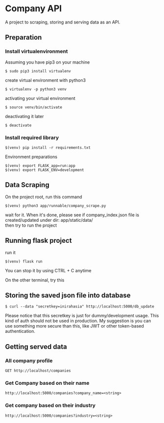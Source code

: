 # Company API
A project to scraping, storing and serving data as an API.

## Preparation    
### Install virtualenvironment
Assuming you have pip3 on your machine  
```
$ sudo pip3 install virtualenv 
```
create virtual environment with python3  
```
$ virtualenv -p python3 venv
```
activating your virtual environment
```
$ source venv/bin/activate
```
deactivating it later
```
$ deactivate
```

### Install required library  
```
$(venv) pip install -r requirements.txt  
```
Environment preparations  
```
$(venv) export FLASK_app=run:app  
$(venv) export FLASK_ENV=development
```

## Data Scraping  
On the project root, run this command  
```
$(venv) python3 app/runnable/company_scrape.py
```
wait for it. When it's done, please see if company_index.json file is created/updated under dir: app/static/data/  
then try to run the project


## Running flask project

run it
```
$(venv) flask run
```
You can stop it by using  CTRL + C  anytime

On the other terminal, try this
## Storing the saved json file into database
```
$ curl --data "secretkey=inirahasia" http://localhost:5000/db_update
```
Please notice that this secretkey is just for dummy/development usage. This kind of auth should not be used in production. My suggestion is you can use something more secure than this, like JWT or other token-based authentication.

## Getting served data  
### All company profile  
```
GET http://localhost/companies  
```
### Get Company based on their name  
```
http://localhost:5000/companies?company_name=<string>
```
### Get company based  on their industry  
```
http://localhost:5000/companies?industry=<string>
```
